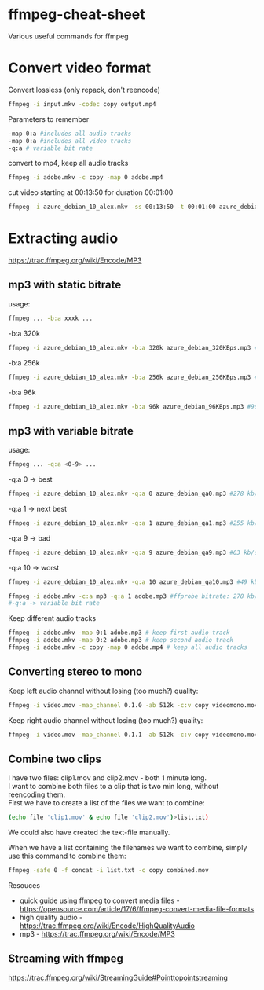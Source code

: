 # ffmpeg-cheat-sheet
Various useful commands for ffmpeg

# Convert video format
Convert lossless (only repack, don't reencode)
```sh
ffmpeg -i input.mkv -codec copy output.mp4
```

Parameters to remember
```sh
-map 0:a #includes all audio tracks
-map 0:a #includes all video tracks
-q:a # variable bit rate
```

convert to mp4, keep all audio tracks
```sh
ffmpeg -i adobe.mkv -c copy -map 0 adobe.mp4
```

cut video starting at 00:13:50 for duration 00:01:00
```sh
ffmpeg -i azure_debian_10_alex.mkv -ss 00:13:50 -t 00:01:00 azure_debian_cut.mp4
```

# Extracting audio
https://trac.ffmpeg.org/wiki/Encode/MP3

## mp3 with static bitrate
usage:
```sh
ffmpeg ... -b:a xxxk ...
```
-b:a 320k
```sh
ffmpeg -i azure_debian_10_alex.mkv -b:a 320k azure_debian_320KBps.mp3 #320 kb/s
```
-b:a 256k 
```sh
ffmpeg -i azure_debian_10_alex.mkv -b:a 256k azure_debian_256KBps.mp3 #256 kb/s
```
-b:a 96k
```sh
ffmpeg -i azure_debian_10_alex.mkv -b:a 96k azure_debian_96KBps.mp3 #96 kb/s
```

## mp3 with variable bitrate
usage:
```sh
ffmpeg ... -q:a <0-9> ...
```

-q:a 0 -> best
```sh
ffmpeg -i azure_debian_10_alex.mkv -q:a 0 azure_debian_qa0.mp3 #278 kb/s
```
-q:a 1 -> next best
```sh
ffmpeg -i azure_debian_10_alex.mkv -q:a 1 azure_debian_qa1.mp3 #255 kb/s
```
-q:a 9 -> bad
```sh
ffmpeg -i azure_debian_10_alex.mkv -q:a 9 azure_debian_qa9.mp3 #63 kb/s
```
-q:a 10 -> worst
```sh
ffmpeg -i azure_debian_10_alex.mkv -q:a 10 azure_debian_qa10.mp3 #49 kb/s
```

```sh
ffmpeg -i adobe.mkv -c:a mp3 -q:a 1 adobe.mp3 #ffprobe bitrate: 278 kb/s
#-q:a -> variable bit rate
```

Keep different audio tracks
```sh
ffmpeg -i adobe.mkv -map 0:1 adobe.mp3 # keep first audio track
ffmpeg -i adobe.mkv -map 0:2 adobe.mp3 # keep second audio track
ffmpeg -i adobe.mkv -c copy -map 0 adobe.mp4 # keep all audio tracks
```

## Converting stereo to mono
Keep left audio channel without losing (too much?) quality:
```sh
ffmpeg -i video.mov -map_channel 0.1.0 -ab 512k -c:v copy videomono.mov
```
Keep right audio channel without losing (too much?) quality:
```sh
ffmpeg -i video.mov -map_channel 0.1.1 -ab 512k -c:v copy videomono.mov
```

## Combine two clips
I have two files: clip1.mov and clip2.mov - both 1 minute long.  
I want to combine both files to a clip that is two min long, without reencoding them.  
First we have to create a list of the files we want to combine:
```sh
(echo file 'clip1.mov' & echo file 'clip2.mov')>list.txt)
```
We could also have created the text-file manually.    

When we have a list containing the filenames we want to combine, simply use this command to combine them:
```sh
ffmpeg -safe 0 -f concat -i list.txt -c copy combined.mov 
```

Resouces
* quick guide using ffmpeg to convert media files - https://opensource.com/article/17/6/ffmpeg-convert-media-file-formats
* high quality audio - https://trac.ffmpeg.org/wiki/Encode/HighQualityAudio
* mp3 - https://trac.ffmpeg.org/wiki/Encode/MP3


## Streaming with ffmpeg
https://trac.ffmpeg.org/wiki/StreamingGuide#Pointtopointstreaming
